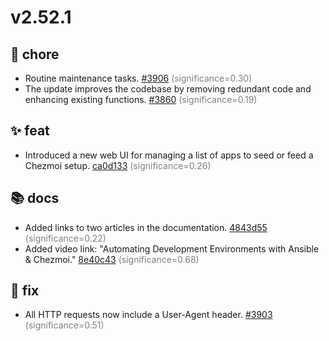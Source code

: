 # v2.52.1
## 🔧 chore
- Routine maintenance tasks. [#3906](https://github.com/twpayne/chezmoi/pull/3906) <span style='color:grey;'>(significance=0.30)</span>
- The update improves the codebase by removing redundant code and enhancing existing functions. [#3860](https://github.com/twpayne/chezmoi/pull/3860) <span style='color:grey;'>(significance=0.19)</span>
## ✨ feat
- Introduced a new web UI for managing a list of apps to seed or feed a Chezmoi setup. [ca0d133](https://github.com/twpayne/chezmoi/commit/ca0d13356da87e4dcb3dc508dc830cf347fbdaf1) <span style='color:grey;'>(significance=0.26)</span>
## 📚 docs
- Added links to two articles in the documentation. [4843d55](https://github.com/twpayne/chezmoi/commit/4843d5543731aad944f5b1fbacc6caf9bb3a9948) <span style='color:grey;'>(significance=0.22)</span>
- Added video link: "Automating Development Environments with Ansible & Chezmoi." [8e40c43](https://github.com/twpayne/chezmoi/commit/8e40c439736ff5dc597eb39e0cee244f40826839) <span style='color:grey;'>(significance=0.68)</span>
## 🐛 fix
- All HTTP requests now include a User-Agent header. [#3903](https://github.com/twpayne/chezmoi/pull/3903) <span style='color:grey;'>(significance=0.51)</span>
